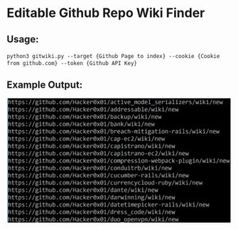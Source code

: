 # Editable Github Repo Wiki Finder

## Usage:
```
python3 gitwiki.py --target {Github Page to index} --cookie {Cookie from github.com} --token {Github API Key} 
```
## Example Output:
![Example](ex.png)

